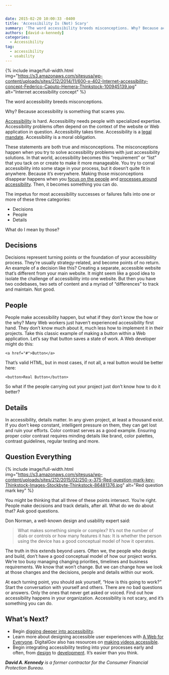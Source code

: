 ```yaml
---


date: 2015-02-20 10:00:33 -0400
title: 'Accessibility Is (Not) Scary'
summary: 'The word accessibility breeds misconceptions. Why? Because accessibility is something that scares you. Accessibility is hard. Accessibility needs people with specialized expertise. Accessibility problems often depend on the context of the website or Web application in question. Accessibility takes time. Accessibility is a legal mandate. Accessibility is a moral obligation. These statements are both true'
authors: [david-a-kennedy]
categories:
  - Accessibility
tag:
  - accessibility
  - usability
---
```



{% include image/full-width.html img="https://s3.amazonaws.com/sitesusa/wp-content/uploads/sites/212/2014/11/600-x-402-Internet-accessibility-concept-Federico-Caputo-Hemera-Thinkstock-100945139.jpg" alt="Internet accessibility concept" %} 

The word accessibility breeds misconceptions.

Why? Because accessibility is something that scares you.

[Accessibility](https://www.WHATEVER/category/ux/accessibility/) is hard. Accessibility needs people with specialized expertise. Accessibility problems often depend on the context of the website or Web application in question. Accessibility takes time. Accessibility is a [legal mandate](https://www.disability.gov/). Accessibility is a moral obligation.

These statements are both true and misconceptions. The misconceptions happen when you try to solve accessibility problems with just accessibility solutions. In that world, accessibility becomes this &#8220;requirement&#8221; or &#8220;list&#8221; that you tack on or create to make it more manageable. You try to corral accessibility into some stage in your process, but it doesn&#8217;t quite fit in anywhere. Because it&#8217;s everywhere. Making those misconceptions disappear happens when you [focus on the people](https://www.WHATEVER/2014/12/29/crowdsourcing-for-accessibility/) and [processes around accessibility](http://section508.gov/). Then, it becomes something you can do.

The impetus for most accessibility successes or failures falls into one or more of these three categories:

  * Decisions
  * People
  * Details

What do I mean by those?

## Decisions

Decisions represent turning points or the foundation of your accessibility process. They&#8217;re usually strategy-related, and become points of no return. An example of a decision like this? Creating a separate, accessible website that&#8217;s different from your main website. It might seem like a good idea to isolate the challenge of accessibility into one website. But then you have two codebases, two sets of content and a myriad of &#8220;differences&#8221; to track and maintain. Not good.

## People

People make accessibility happen, but what if they don&#8217;t know the how or the why? Many Web workers just haven&#8217;t experienced accessibility first hand. They don&#8217;t know much about it, much less how to implement it in their projects. Take this classic example of making a button within a Web application. Let&#8217;s say that button saves a state of work. A Web developer might do this:

`<a href="#">Button</a>`

That&#8217;s valid HTML, but in most cases, if not all, a real button would be better here:

`<button>Real Button</button>`

So what if the people carrying out your project just don&#8217;t know how to do it better?

## Details

In accessibility, details matter. In any given project, at least a thousand exist. If you don&#8217;t keep constant, intelligent pressure on them, they can get lost and ruin your efforts. Color contrast serves as a good example. Ensuring proper color contrast requires minding details like brand, color palettes, contrast guidelines, regular testing and more.

## Question Everything 
{% include image/full-width.html img="https://s3.amazonaws.com/sitesusa/wp-content/uploads/sites/212/2015/02/250-x-375-Red-question-mark-key-Thinkstock-Images-Stockbyte-Thinkstock-86481376.jpg" alt="Red question mark key" %} 

You might be thinking that all three of these points intersect. You&#8217;re right. People make decisions and track details, after all. What do we do about that? Ask good questions.

Don Norman, a well-known design and usability expert said:

> What makes something simple or complex? It&#8217;s not the number of dials or controls or how many features it has: It is whether the person using the device has a good conceptual model of how it operates.

The truth in this extends beyond users. Often we, the people who design and build, don&#8217;t have a good conceptual model of how our project works. We&#8217;re too busy managing changing priorities, timelines and business requirements. We know that won&#8217;t change. But we can change how we look at those changes and the decisions, people and details within our work.

At each turning point, you should ask yourself, &#8220;How is this going to work?&#8221; Start the conversation with yourself and others. There are no bad questions or answers. Only the ones that never get asked or voiced. Find out how accessibility happens in your organization. Accessibility is not scary, and it&#8217;s something you can do.

## What&#8217;s Next?

  * Begin [digging deeper into accessibility](https://www.WHATEVER/2014/11/17/user-experience-impossible-the-line-between-accessibility-and-usability/).
  * Learn more about designing accessible user experiences with [A Web for Everyone](http://rosenfeldmedia.com/books/a-web-for-everyone/). DigitalGov also has resources on [making videos accessible](https://www.WHATEVER/2014/06/30/508-accessible-videos-why-and-how-to-make-them/).
  * Begin integrating accessibility testing into your processes early and often, from [design](http://webaim.org/resources/designers/) to [development](http://davidakennedy.com/2014/10/31/web-accessibility-in-60-seconds/). It&#8217;s easier than you think.

_**David A. Kennedy** is a former contractor for the Consumer Financial Protection Bureau._